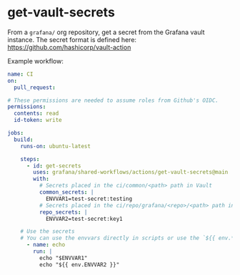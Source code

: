 # get-vault-secrets

From a `grafana/` org repository, get a secret from the Grafana vault instance.
The secret format is defined here: <https://github.com/hashicorp/vault-action>

Example workflow:

```yaml
name: CI
on: 
  pull_request:

# These permissions are needed to assume roles from Github's OIDC.
permissions:
  contents: read
  id-token: write

jobs:
  build:
    runs-on: ubuntu-latest

    steps:
      - id: get-secrets
        uses: grafana/shared-workflows/actions/get-vault-secrets@main
        with:
          # Secrets placed in the ci/common/<path> path in Vault
          common_secrets: |
            ENVVAR1=test-secret:testing
          # Secrets placed in the ci/repo/grafana/<repo>/<path> path in Vault
          repo_secrets: |
            ENVVAR2=test-secret:key1

    # Use the secrets
    # You can use the envvars directly in scripts or use the `${{ env.* }}` accessor in the workflow
      - name: echo
        run: |
          echo "$ENVVAR1"
          echo "${{ env.ENVVAR2 }}"

```
